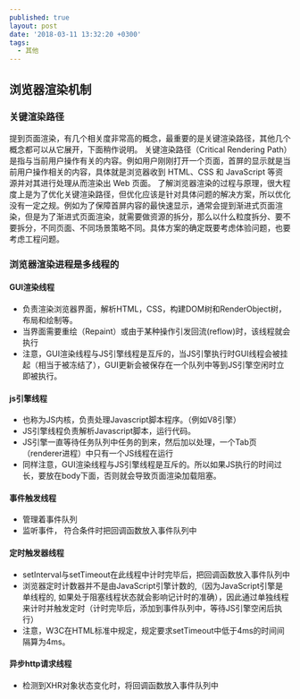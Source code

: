 ```yaml
---
published: true
layout: post
date: '2018-03-11 13:32:20 +0300'
tags:
  - 其他
---
```

## 浏览器渲染机制

### 关键渲染路径

提到页面渲染，有几个相关度非常高的概念，最重要的是关键渲染路径，其他几个概念都可以从它展开，下面稍作说明。
关键渲染路径（Critical Rendering Path）是指与当前用户操作有关的内容。例如用户刚刚打开一个页面，首屏的显示就是当前用户操作相关的内容，具体就是浏览器收到 HTML、CSS 和 JavaScript 等资源并对其进行处理从而渲染出 Web 页面。
了解浏览器渲染的过程与原理，很大程度上是为了优化关键渲染路径，但优化应该是针对具体问题的解决方案，所以优化没有一定之规。例如为了保障首屏内容的最快速显示，通常会提到渐进式页面渲染，但是为了渐进式页面渲染，就需要做资源的拆分，那么以什么粒度拆分、要不要拆分，不同页面、不同场景策略不同。具体方案的确定既要考虑体验问题，也要考虑工程问题。

### 浏览器渲染进程是多线程的

#### GUI渲染线程
- 负责渲染浏览器界面，解析HTML，CSS，构建DOM树和RenderObject树，布局和绘制等。
- 当界面需要重绘（Repaint）或由于某种操作引发回流(reflow)时，该线程就会执行
- 注意，GUI渲染线程与JS引擎线程是互斥的，当JS引擎执行时GUI线程会被挂起（相当于被冻结了），GUI更新会被保存在一个队列中等到JS引擎空闲时立即被执行。

#### js引擎线程
- 也称为JS内核，负责处理Javascript脚本程序。（例如V8引擎）
- JS引擎线程负责解析Javascript脚本，运行代码。
- JS引擎一直等待任务队列中任务的到来，然后加以处理，一个Tab页（renderer进程）中只有一个JS线程在运行
- 同样注意，GUI渲染线程与JS引擎线程是互斥的。所以如果JS执行的时间过长，要放在body下面，否则就会导致页面渲染加载阻塞。

#### 事件触发线程
- 管理着事件队列
- 监听事件，
符合条件时把回调函数放入事件队列中

#### 定时触发器线程
- setInterval与setTimeout在此线程中计时完毕后，把回调函数放入事件队列中
- 浏览器定时计数器并不是由JavaScript引擎计数的,（因为JavaScript引擎是单线程的, 如果处于阻塞线程状态就会影响记计时的准确），因此通过单独线程来计时并触发定时（计时完毕后，添加到事件队列中，等待JS引擎空闲后执行）
- 注意，W3C在HTML标准中规定，规定要求setTimeout中低于4ms的时间间隔算为4ms。

#### 异步http请求线程
- 检测到XHR对象状态变化时，将回调函数放入事件队列中
